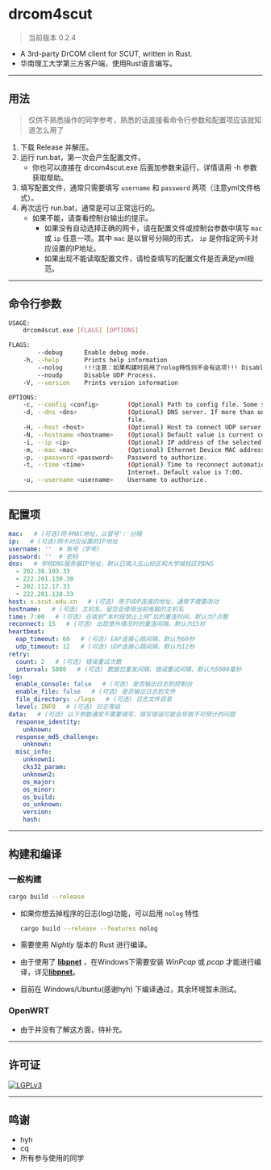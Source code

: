# drcom4scut

> 当前版本  0.2.4

+ A 3rd-party DrCOM client for SCUT, written in Rust.
+ 华南理工大学第三方客户端，使用Rust语言编写。

------------------------------------------------------

## 用法

> 仅供不熟悉操作的同学参考，熟悉的话直接看命令行参数和配置项应该就知道怎么用了

1. 下载 Release 并解压。
2. 运行 run.bat，第一次会产生配置文件。
   + 你也可以直接在 drcom4scut.exe 后面加参数来运行，详情请用 -h 参数获取帮助。
3. 填写配置文件，通常只需要填写 `username` 和 `password` 两项（注意yml文件格式）。
4. 再次运行 run.bat，通常是可以正常运行的。
   + 如果不能，请查看控制台输出的提示。
     + 如果没有自动选择正确的网卡，请在配置文件或控制台参数中填写 `mac` 或 `ip` 任意一项。其中 `mac` 是以冒号分隔的形式， `ip` 是你指定网卡对应设置的IP地址。
     + 如果出现不能读取配置文件，请检查填写的配置文件是否满足yml规范。

------------------------------------------------------

## 命令行参数

```bash
USAGE:
    drcom4scut.exe [FLAGS] [OPTIONS]

FLAGS:
        --debug      Enable debug mode.
    -h, --help       Prints help information
        --nolog      !!!注意：如果构建时启用了nolog特性则不会有这项!!! Disable logger, no any output at all, unless PANIC or EXCEPTION of program occurred.
        --noudp      Disable UDP Process.
    -V, --version    Prints version information

OPTIONS:
    -c, --config <config>        (Optional) Path to config file. Some settings only can be set by config file.
    -d, --dns <dns>              (Optional) DNS server. If more than one, you can add the remain DNS servers to config
                                 file.
    -H, --host <host>            (Optional) Host to connect UDP server. Default value is 's.scut.edu.cn'.
    -N, --hostname <hostname>    (Optional) Default value is current computer host name.
    -i, --ip <ip>                (Optional) IP address of the selected Ethernet Device.
    -m, --mac <mac>              (Optional) Ethernet Device MAC address.
    -p, --password <password>    Password to authorize.
    -t, --time <time>            (Optional) Time to reconnect automatically after you are not allowed to access
                                 Internet. Default value is 7:00.
    -u, --username <username>    Username to authorize.
```

------------------------------------------------------

## 配置项

```yml
mac:   # (可选)网卡MAC地址，以冒号':'分隔
ip:   # (可选)网卡对应设置的IP地址
username: ''  # 账号（学号）
password: ''  # 密码
dns:   # 学校DNS服务器IP地址，默认已填入五山校区和大学城校区的DNS
  - 202.38.193.33
  - 222.201.130.30
  - 202.112.17.33
  - 222.201.130.33
host: s.scut.edu.cn   # (可选) 用于UDP连接的地址，通常不需要改动
hostname:   # (可选) 主机名，留空会使用当前电脑的主机名
time: 7:00   # (可选) 在收到“本时段禁止上网”后的重连时间，默认为7点整
reconnect: 15   # (可选) 出现意外情况时的重连间隔，默认为15秒
heartbeat:
  eap_timeout: 60   # (可选) EAP连接心跳间隔，默认为60秒
  udp_timeout: 12   # (可选) UDP连接心跳间隔，默认为12秒
retry:
  count: 2   # (可选) 错误重试次数
  interval: 5000   # (可选) 数据包重发间隔、错误重试间隔，默认为5000毫秒
log:
  enable_console: false   # (可选) 是否输出日志到控制台
  enable_file: false   # (可选) 是否输出日志到文件
  file_directory: ./logs   # (可选) 日志文件目录
  level: INFO   # (可选) 日志等级
data:   # (可选) 以下参数通常不需要填写，填写错误可能会导致不可预计的问题
  response_identity:
    unknown:
  response_md5_challenge:
    unknown:
  misc_info:
    unknown1:
    cks32_param:
    unknown2:
    os_major:
    os_minor:
    os_build:
    os_unknown:
    version:
    hash:
```

------------------------------------------------------

## 构建和编译

### 一般构建

```bash
cargo build --release
```

+ 如果你想去掉程序的日志(log)功能，可以启用 `nolog` 特性

    ```bash
    cargo build --release --features nolog
    ```

+ 需要使用 *Nightly* 版本的 Rust 进行编译。

+ 由于使用了 [**libpnet**](https://crates.io/crates/pnet) ，在Windows下需要安装 *WinPcap* 或 *pcap* 才能进行编译，详见[**libpnet**](https://crates.io/crates/pnet)。

+ 目前在 Windows/Ubuntu(感谢hyh) 下编译通过，其余环境暂未测试。

### OpenWRT

+ 由于并没有了解这方面，待补充。

------------------------------------------------------

## 许可证

[![LGPLv3](https://img.shields.io/badge/License-LGPLv3-blue.svg?longCache=true)](https://github.com/SeaLoong/drcom4scut/blob/master/LICENSE)

------------------------------------------------------

## 鸣谢

+ hyh
+ cq
+ 所有参与使用的同学
